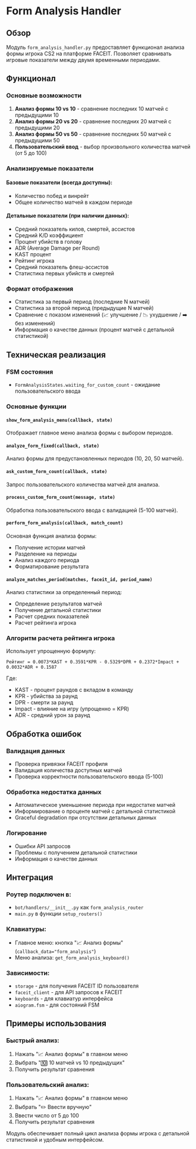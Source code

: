 # Form Analysis Handler

## Обзор
Модуль `form_analysis_handler.py` предоставляет функционал анализа формы игрока CS2 на платформе FACEIT. Позволяет сравнивать игровые показатели между двумя временными периодами.

## Функционал

### Основные возможности
1. **Анализ формы 10 vs 10** - сравнение последних 10 матчей с предыдущими 10
2. **Анализ формы 20 vs 20** - сравнение последних 20 матчей с предыдущими 20  
3. **Анализ формы 50 vs 50** - сравнение последних 50 матчей с предыдущими 50
4. **Пользовательский ввод** - выбор произвольного количества матчей (от 5 до 100)

### Анализируемые показатели

#### Базовые показатели (всегда доступны):
- Количество побед и винрейт
- Общее количество матчей в каждом периоде

#### Детальные показатели (при наличии данных):
- Средний показатель килов, смертей, ассистов
- Средний K/D коэффициент
- Процент убийств в голову
- ADR (Average Damage per Round)
- KAST процент
- Рейтинг игрока
- Средний показатель флеш-ассистов
- Статистика первых убийств и смертей

### Формат отображения
- Статистика за первый период (последние N матчей)
- Статистика за второй период (предыдущие N матчей)
- Сравнение с показом изменений (📈 улучшение / 📉 ухудшение / ➡️ без изменений)
- Информация о качестве данных (процент матчей с детальной статистикой)

## Техническая реализация

### FSM состояния
- `FormAnalysisStates.waiting_for_custom_count` - ожидание пользовательского ввода

### Основные функции

#### `show_form_analysis_menu(callback, state)`
Отображает главное меню анализа формы с выбором периодов.

#### `analyze_form_fixed(callback, state)`
Анализ формы для предустановленных периодов (10, 20, 50 матчей).

#### `ask_custom_form_count(callback, state)`
Запрос пользовательского количества матчей для анализа.

#### `process_custom_form_count(message, state)`
Обработка пользовательского ввода с валидацией (5-100 матчей).

#### `perform_form_analysis(callback, match_count)`
Основная функция анализа формы:
- Получение истории матчей
- Разделение на периоды
- Анализ каждого периода
- Форматирование результата

#### `analyze_matches_period(matches, faceit_id, period_name)`
Анализ статистики за определенный период:
- Определение результатов матчей
- Получение детальной статистики
- Расчет средних показателей
- Расчет рейтинга игрока

### Алгоритм расчета рейтинга игрока
Использует упрощенную формулу:
```
Рейтинг = 0.0073*KAST + 0.3591*KPR - 0.5329*DPR + 0.2372*Impact + 0.0032*ADR + 0.1587
```

Где:
- KAST - процент раундов с вкладом в команду
- KPR - убийства за раунд
- DPR - смерти за раунд  
- Impact - влияние на игру (упрощенно = KPR)
- ADR - средний урон за раунд

## Обработка ошибок

### Валидация данных
- Проверка привязки FACEIT профиля
- Валидация количества доступных матчей
- Проверка корректности пользовательского ввода (5-100)

### Обработка недостатка данных
- Автоматическое уменьшение периода при недостатке матчей
- Информирование о проценте матчей с детальной статистикой
- Graceful degradation при отсутствии детальных данных

### Логирование
- Ошибки API запросов
- Проблемы с получением детальной статистики
- Информация о качестве данных

## Интеграция

### Роутер подключен в:
- `bot/handlers/__init__.py` как `form_analysis_router`
- `main.py` в функции `setup_routers()`

### Клавиатуры:
- Главное меню: кнопка "📈 Анализ формы" (`callback_data="form_analysis"`)
- Меню анализа: `get_form_analysis_keyboard()`

### Зависимости:
- `storage` - для получения FACEIT ID пользователя
- `faceit_client` - для API запросов к FACEIT
- `keyboards` - для клавиатур интерфейса
- `aiogram.fsm` - для состояний FSM

## Примеры использования

### Быстрый анализ:
1. Нажать "📈 Анализ формы" в главном меню
2. Выбрать "🔟 10 матчей vs 10 предыдущих"
3. Получить результат сравнения

### Пользовательский анализ:
1. Нажать "📈 Анализ формы" в главном меню  
2. Выбрать "✏️ Ввести вручную"
3. Ввести число от 5 до 100
4. Получить результат сравнения

Модуль обеспечивает полный цикл анализа формы игрока с детальной статистикой и удобным интерфейсом.